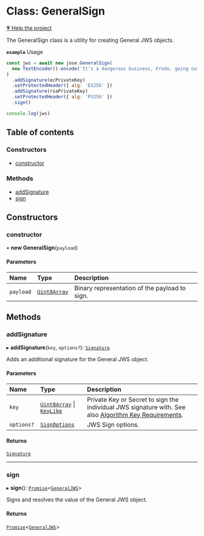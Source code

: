 # Class: GeneralSign

[💗 Help the project](https://github.com/sponsors/panva)

The GeneralSign class is a utility for creating General JWS objects.

**`example`** Usage

```js
const jws = await new jose.GeneralSign(
  new TextEncoder().encode('It’s a dangerous business, Frodo, going out your door.'),
)
  .addSignature(ecPrivateKey)
  .setProtectedHeader({ alg: 'ES256' })
  .addSignature(rsaPrivateKey)
  .setProtectedHeader({ alg: 'PS256' })
  .sign()

console.log(jws)
```

## Table of contents

### Constructors

- [constructor](jws_general_sign.GeneralSign.md#constructor)

### Methods

- [addSignature](jws_general_sign.GeneralSign.md#addsignature)
- [sign](jws_general_sign.GeneralSign.md#sign)

## Constructors

### constructor

• **new GeneralSign**(`payload`)

#### Parameters

| Name | Type | Description |
| :------ | :------ | :------ |
| `payload` | [`Uint8Array`]( https://developer.mozilla.org/en-US/docs/Web/JavaScript/Reference/Global_Objects/Uint8Array ) | Binary representation of the payload to sign. |

## Methods

### addSignature

▸ **addSignature**(`key`, `options?`): [`Signature`](../interfaces/jws_general_sign.Signature.md)

Adds an additional signature for the General JWS object.

#### Parameters

| Name | Type | Description |
| :------ | :------ | :------ |
| `key` | [`Uint8Array`]( https://developer.mozilla.org/en-US/docs/Web/JavaScript/Reference/Global_Objects/Uint8Array ) \| [`KeyLike`](../types/types.KeyLike.md) | Private Key or Secret to sign the individual JWS signature with. See also [Algorithm Key Requirements](https://github.com/panva/jose/issues/210#jws-alg). |
| `options?` | [`SignOptions`](../interfaces/types.SignOptions.md) | JWS Sign options. |

#### Returns

[`Signature`](../interfaces/jws_general_sign.Signature.md)

___

### sign

▸ **sign**(): [`Promise`]( https://developer.mozilla.org/en-US/docs/Web/JavaScript/Reference/Global_Objects/Promise )<[`GeneralJWS`](../interfaces/types.GeneralJWS.md)\>

Signs and resolves the value of the General JWS object.

#### Returns

[`Promise`]( https://developer.mozilla.org/en-US/docs/Web/JavaScript/Reference/Global_Objects/Promise )<[`GeneralJWS`](../interfaces/types.GeneralJWS.md)\>
